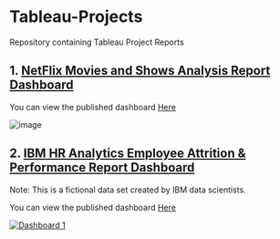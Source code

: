 # Tableau-Projects
Repository containing Tableau Project Reports
## 1. [NetFlix Movies and Shows Analysis Report Dashboard](https://github.com/AltheaZeta/Tableau-Projects/tree/main/Netflix%20Report)
You can view the published dashboard [Here](https://public.tableau.com/views/NetflixReport_17031771505390/NETFLIX?:language=en-US&:display_count=n&:origin=viz_share_link)

![image](https://github.com/AltheaZeta/Tableau-Projects/assets/86517586/7742ed84-564b-4b9d-8983-a07e7d82f662)


## 2. [IBM HR Analytics Employee Attrition & Performance Report Dashboard](https://github.com/AltheaZeta/Tableau-Projects/tree/main/IBM%20Report)

Note: This is a fictional data set created by IBM data scientists.

You can view the published dashboard [Here](https://public.tableau.com/views/IBMEmployeeDashboardReport/Dashboard1?:language=en-US&:display_count=n&:origin=viz_share_link)

<div class='tableauPlaceholder' id='viz1703189206317' style='position: relative'><noscript><a href='#'><img alt='Dashboard 1 ' src='https:&#47;&#47;public.tableau.com&#47;static&#47;images&#47;IB&#47;IBMEmployeeDashboardReport&#47;Dashboard1&#47;1_rss.png' style='border: none' /></a></noscript><object class='tableauViz'  style='display:none;'><param name='host_url' value='https%3A%2F%2Fpublic.tableau.com%2F' /> <param name='embed_code_version' value='3' /> <param name='site_root' value='' /><param name='name' value='IBMEmployeeDashboardReport&#47;Dashboard1' /><param name='tabs' value='no' /><param name='toolbar' value='yes' /><param name='static_image' value='https:&#47;&#47;public.tableau.com&#47;static&#47;images&#47;IB&#47;IBMEmployeeDashboardReport&#47;Dashboard1&#47;1.png' /> <param name='animate_transition' value='yes' /><param name='display_static_image' value='yes' /><param name='display_spinner' value='yes' /><param name='display_overlay' value='yes' /><param name='display_count' value='yes' /><param name='language' value='en-US' /></object></div>
